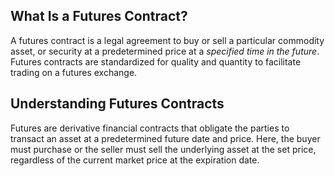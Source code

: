 ## What Is a Futures Contract?

A futures contract is a legal agreement to buy or sell a particular commodity asset, or security at a predetermined price at a _specified time in the future_. Futures contracts are standardized for quality and quantity to facilitate trading on a futures exchange.

## Understanding Futures Contracts

Futures are derivative financial contracts that obligate the parties to transact an asset at a predetermined future date and price. Here, the buyer must purchase or the seller must sell the underlying asset at the set price, regardless of the current market price at the expiration date. 